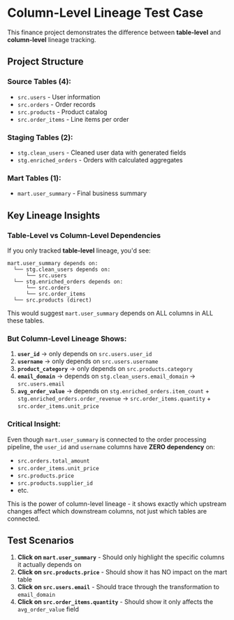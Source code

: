 # Column-Level Lineage Test Case

This finance project demonstrates the difference between **table-level** and **column-level** lineage tracking.

## Project Structure

### Source Tables (4):
- `src.users` - User information
- `src.orders` - Order records  
- `src.products` - Product catalog
- `src.order_items` - Line items per order

### Staging Tables (2):
- `stg.clean_users` - Cleaned user data with generated fields
- `stg.enriched_orders` - Orders with calculated aggregates

### Mart Tables (1):
- `mart.user_summary` - Final business summary

## Key Lineage Insights

### Table-Level vs Column-Level Dependencies

If you only tracked **table-level** lineage, you'd see:
```
mart.user_summary depends on:
  └── stg.clean_users depends on:
      └── src.users
  └── stg.enriched_orders depends on:
      └── src.orders
      └── src.order_items
  └── src.products (direct)
```

This would suggest `mart.user_summary` depends on ALL columns in ALL these tables.

### But Column-Level Lineage Shows:

1. **`user_id`** → only depends on `src.users.user_id`
2. **`username`** → only depends on `src.users.username`  
3. **`product_category`** → only depends on `src.products.category`
4. **`email_domain`** → depends on `stg.clean_users.email_domain` → `src.users.email`
5. **`avg_order_value`** → depends on `stg.enriched_orders.item_count` + `stg.enriched_orders.order_revenue` → `src.order_items.quantity` + `src.order_items.unit_price`

### Critical Insight:
Even though `mart.user_summary` is connected to the order processing pipeline, the `user_id` and `username` columns have **ZERO dependency** on:
- `src.orders.total_amount`
- `src.order_items.unit_price` 
- `src.products.price`
- `src.products.supplier_id`
- etc.

This is the power of column-level lineage - it shows exactly which upstream changes affect which downstream columns, not just which tables are connected.

## Test Scenarios

1. **Click on `mart.user_summary`** - Should only highlight the specific columns it actually depends on
2. **Click on `src.products.price`** - Should show it has NO impact on the mart table
3. **Click on `src.users.email`** - Should trace through the transformation to `email_domain`
4. **Click on `src.order_items.quantity`** - Should show it only affects the `avg_order_value` field
